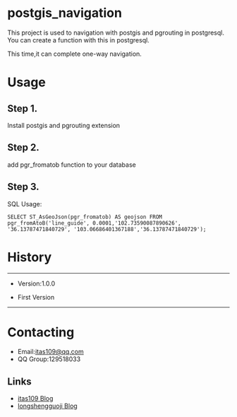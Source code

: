# postgis_navigation

This project is used to navigation with postgis and pgrouting in postgresql.
You can create a function with this in  postgresql.

This time,it can complete one-way navigation.

# Usage

## Step 1.
Install postgis and pgrouting extension

## Step 2.
add pgr_fromatob function to your database

## Step 3.
SQL Usage:
```
SELECT ST_AsGeoJson(pgr_fromatob) AS geojson FROM pgr_fromAtoB('line_guide', 0.0001,'102.73590087890626', '36.13787471840729', '103.06686401367188','36.13787471840729');
```

# History
----------------------------------------------------
* Version:1.0.0

* First Version

----------------------------------------------------
# Contacting

* Email:itas109@qq.com
* QQ Group:129518033

## Links

* [itas109 Blog](http://blog.cadn.net/itas109)
* [longshengguoji Blog](http://blog.csdn.net/longshengguoji/article/details/46793111)
